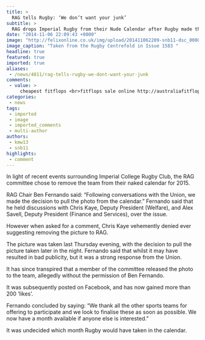 ```yaml
---
title: >
  RAG tells Rugby: ‘We don’t want your junk’
subtitle: >
  RAG drops Imperial Rugby from their Nude Calendar after Rugby made the national press.
date: "2014-11-06 22:09:43 +0000"
image: "http://felixonline.co.uk/img/upload/201411062209-snb11-dsc_0008.jpg"
image_caption: "Taken from the Rugby Centrefold in Issue 1583 "
headline: true
featured: true
imported: true
aliases:
 - /news/4811/rag-tells-rugby-we-dont-want-your-junk
comments:
 - value: >
     cheapest fitflops <br>fitflops sale online http://australiafitflops.iemiller.net/,christian louboutin online <br>christian louboutin outlet http://christianlouboutincanadaoutlet.blogspot.com/,christian louboutin canada sale <br>buy christian louboutin shoes canada http://christianlouboutincanadaoutlet.blogspot.com/,christian louboutin womens flats canada <br>christian louboutin canada outlet http://canadachristianlouboutin.blogspot.com/
categories:
 - news
tags:
 - imported
 - image
 - imported_comments
 - multi-author
authors:
 - kmw13
 - snb11
highlights:
 - comment
---
```


In light of recent events surrounding Imperial College Rugby Club, the RAG committee chose to remove the team from their naked calendar for 2015.

RAG Chair Ben Fernando said: “Following conversations with the Union, we made the decision to pull the photo from the calendar.” Fernando said that he held discussions with Chris Kaye, Deputy President (Welfare), and Alex Savell, Deputy President (Finance and Services), over the issue.

However when asked for a comment, Chris Kaye vehemently denied ever suggesting removing the picture to RAG.

The picture was taken last Thursday evening, with the decision to pull the picture taken later in the night. Fernando said that whilst it may have resulted in bad publicity, but it was a strong response from the Union.

It has since transpired that a member of the committee released the photo to the team, allegedly without the permission of Ben Fernando.

It was subsequently posted on Facebook, and has now gained more than 200 ‘likes’.

Fernando concluded by saying: “We thank all the other sports teams for offering to participate and we look to finalise these as soon as possible. We now have a month available if anyone else is interested.”

It was undecided which month Rugby would have taken in the calendar.
